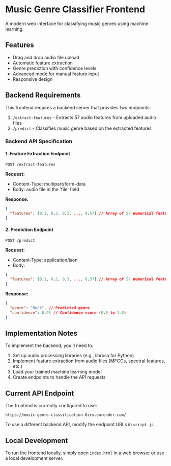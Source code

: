 # Music Genre Classifier Frontend

A modern web interface for classifying music genres using machine learning.

## Features

- Drag and drop audio file upload
- Automatic feature extraction
- Genre prediction with confidence levels
- Advanced mode for manual feature input
- Responsive design

## Backend Requirements

This frontend requires a backend server that provides two endpoints:

1. `/extract-features` - Extracts 57 audio features from uploaded audio files
2. `/predict` - Classifies music genre based on the extracted features

### Backend API Specification

#### 1. Feature Extraction Endpoint

```
POST /extract-features
```

**Request:**
- Content-Type: multipart/form-data
- Body: audio file in the 'file' field

**Response:**
```json
{
  "features": [0.1, 0.2, 0.3, ..., 0.57] // Array of 57 numerical features
}
```

#### 2. Prediction Endpoint

```
POST /predict
```

**Request:**
- Content-Type: application/json
- Body:
```json
{
  "features": [0.1, 0.2, 0.3, ..., 0.57] // Array of 57 numerical features
}
```

**Response:**
```json
{
  "genre": "Rock", // Predicted genre
  "confidence": 0.95 // Confidence score (0.0 to 1.0)
}
```

## Implementation Notes

To implement the backend, you'll need to:

1. Set up audio processing libraries (e.g., librosa for Python)
2. Implement feature extraction from audio files (MFCCs, spectral features, etc.)
3. Load your trained machine learning model
4. Create endpoints to handle the API requests

## Current API Endpoint

The frontend is currently configured to use:
```
https://music-genre-classification-6zrx.onrender.com/
```

To use a different backend API, modify the endpoint URLs in `script.js`.

## Local Development

To run the frontend locally, simply open `index.html` in a web browser or use a local development server. 